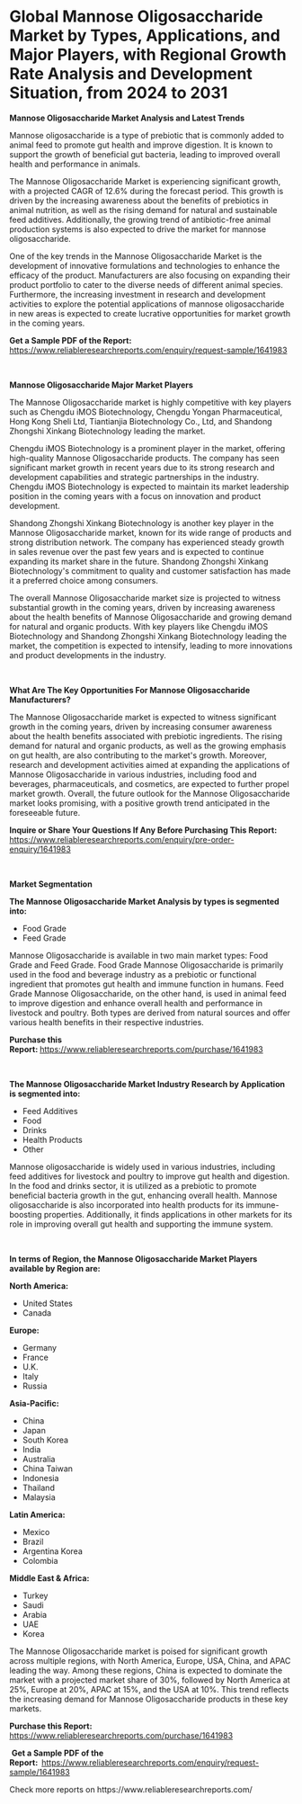 <p><h1>Global Mannose Oligosaccharide Market by Types, Applications, and Major Players, with Regional Growth Rate Analysis and Development Situation, from 2024 to 2031</h1></p><p><strong>Mannose Oligosaccharide Market Analysis and Latest Trends</strong></p>
<p><p>Mannose oligosaccharide is a type of prebiotic that is commonly added to animal feed to promote gut health and improve digestion. It is known to support the growth of beneficial gut bacteria, leading to improved overall health and performance in animals.</p><p>The Mannose Oligosaccharide Market is experiencing significant growth, with a projected CAGR of 12.6% during the forecast period. This growth is driven by the increasing awareness about the benefits of prebiotics in animal nutrition, as well as the rising demand for natural and sustainable feed additives. Additionally, the growing trend of antibiotic-free animal production systems is also expected to drive the market for mannose oligosaccharide.</p><p>One of the key trends in the Mannose Oligosaccharide Market is the development of innovative formulations and technologies to enhance the efficacy of the product. Manufacturers are also focusing on expanding their product portfolio to cater to the diverse needs of different animal species. Furthermore, the increasing investment in research and development activities to explore the potential applications of mannose oligosaccharide in new areas is expected to create lucrative opportunities for market growth in the coming years.</p></p>
<p><strong>Get a Sample PDF of the Report:&nbsp;</strong> <a href="https://www.reliableresearchreports.com/enquiry/request-sample/1641983">https://www.reliableresearchreports.com/enquiry/request-sample/1641983</a></p>
<p>&nbsp;</p>
<p><strong>Mannose Oligosaccharide Major Market Players</strong></p>
<p><p>The Mannose Oligosaccharide market is highly competitive with key players such as Chengdu iMOS Biotechnology, Chengdu Yongan Pharmaceutical, Hong Kong Sheli Ltd, Tiantianjia Biotechnology Co., Ltd, and Shandong Zhongshi Xinkang Biotechnology leading the market.</p><p>Chengdu iMOS Biotechnology is a prominent player in the market, offering high-quality Mannose Oligosaccharide products. The company has seen significant market growth in recent years due to its strong research and development capabilities and strategic partnerships in the industry. Chengdu iMOS Biotechnology is expected to maintain its market leadership position in the coming years with a focus on innovation and product development.</p><p>Shandong Zhongshi Xinkang Biotechnology is another key player in the Mannose Oligosaccharide market, known for its wide range of products and strong distribution network. The company has experienced steady growth in sales revenue over the past few years and is expected to continue expanding its market share in the future. Shandong Zhongshi Xinkang Biotechnology's commitment to quality and customer satisfaction has made it a preferred choice among consumers.</p><p>The overall Mannose Oligosaccharide market size is projected to witness substantial growth in the coming years, driven by increasing awareness about the health benefits of Mannose Oligosaccharide and growing demand for natural and organic products. With key players like Chengdu iMOS Biotechnology and Shandong Zhongshi Xinkang Biotechnology leading the market, the competition is expected to intensify, leading to more innovations and product developments in the industry.</p></p>
<p>&nbsp;</p>
<p><strong>What Are The Key Opportunities For Mannose Oligosaccharide Manufacturers?</strong></p>
<p><p>The Mannose Oligosaccharide market is expected to witness significant growth in the coming years, driven by increasing consumer awareness about the health benefits associated with prebiotic ingredients. The rising demand for natural and organic products, as well as the growing emphasis on gut health, are also contributing to the market's growth. Moreover, research and development activities aimed at expanding the applications of Mannose Oligosaccharide in various industries, including food and beverages, pharmaceuticals, and cosmetics, are expected to further propel market growth. Overall, the future outlook for the Mannose Oligosaccharide market looks promising, with a positive growth trend anticipated in the foreseeable future.</p></p>
<p><strong>Inquire or Share Your Questions If Any Before Purchasing This Report:</strong> <a href="https://www.reliableresearchreports.com/enquiry/pre-order-enquiry/1641983">https://www.reliableresearchreports.com/enquiry/pre-order-enquiry/1641983</a></p>
<p>&nbsp;</p>
<p><strong>Market Segmentation</strong></p>
<p><strong>The Mannose Oligosaccharide Market Analysis by types is segmented into:</strong></p>
<p><ul><li>Food Grade</li><li>Feed Grade</li></ul></p>
<p><p>Mannose Oligosaccharide is available in two main market types: Food Grade and Feed Grade. Food Grade Mannose Oligosaccharide is primarily used in the food and beverage industry as a prebiotic or functional ingredient that promotes gut health and immune function in humans. Feed Grade Mannose Oligosaccharide, on the other hand, is used in animal feed to improve digestion and enhance overall health and performance in livestock and poultry. Both types are derived from natural sources and offer various health benefits in their respective industries.</p></p>
<p><strong>Purchase this Report:&nbsp;</strong><a href="https://www.reliableresearchreports.com/purchase/1641983">https://www.reliableresearchreports.com/purchase/1641983</a></p>
<p>&nbsp;</p>
<p><strong>The Mannose Oligosaccharide Market Industry Research by Application is segmented into:</strong></p>
<p><ul><li>Feed Additives</li><li>Food</li><li>Drinks</li><li>Health Products</li><li>Other</li></ul></p>
<p><p>Mannose oligosaccharide is widely used in various industries, including feed additives for livestock and poultry to improve gut health and digestion. In the food and drinks sector, it is utilized as a prebiotic to promote beneficial bacteria growth in the gut, enhancing overall health. Mannose oligosaccharide is also incorporated into health products for its immune-boosting properties. Additionally, it finds applications in other markets for its role in improving overall gut health and supporting the immune system.</p></p>
<p>&nbsp;</p>
<p><strong>In terms of Region, the Mannose Oligosaccharide Market Players available by Region are:</strong></p>
<p>
    <p> <strong> North America: </strong>
        <ul>
            <li>United States</li>
            <li>Canada</li>
        </ul>
        </p> 
    <p> <strong> Europe: </strong>
        <ul>
            <li>Germany</li>
            <li>France</li>
            <li>U.K.</li>
            <li>Italy</li>
            <li>Russia</li>
        </ul>
        </p> 
    <p> <strong> Asia-Pacific: </strong>
        <ul>
            <li>China</li>
            <li>Japan</li>
            <li>South Korea</li>
            <li>India</li>
            <li>Australia</li>
            <li>China Taiwan</li>
            <li>Indonesia</li>
            <li>Thailand</li>
            <li>Malaysia</li>
        </ul>
        </p> 
    <p> <strong> Latin America: </strong>
        <ul>
            <li>Mexico</li>
            <li>Brazil</li>
            <li>Argentina Korea</li>
            <li>Colombia</li>
        </ul>
        </p> 
    <p> <strong> Middle East & Africa: </strong>
        <ul>
            <li>Turkey</li>
            <li>Saudi</li>
            <li>Arabia</li>
            <li>UAE</li>
            <li>Korea</li>
        </ul>
    </p>
    </p>
<p><p>The Mannose Oligosaccharide market is poised for significant growth across multiple regions, with North America, Europe, USA, China, and APAC leading the way. Among these regions, China is expected to dominate the market with a projected market share of 30%, followed by North America at 25%, Europe at 20%, APAC at 15%, and the USA at 10%. This trend reflects the increasing demand for Mannose Oligosaccharide products in these key markets.</p></p>
<p><strong>Purchase this Report: </strong><a href="https://www.reliableresearchreports.com/purchase/1641983">https://www.reliableresearchreports.com/purchase/1641983</a></p>
<p>&nbsp;<strong>Get a Sample PDF of the Report:&nbsp;&nbsp;</strong><a href="https://www.reliableresearchreports.com/enquiry/request-sample/1641983">https://www.reliableresearchreports.com/enquiry/request-sample/1641983</a></p>
<p><strong></strong></p>
<p>Check more reports on https://www.reliableresearchreports.com/</p>